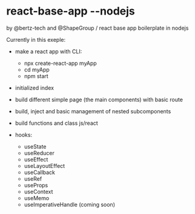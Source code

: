 # react-base-app --nodejs

by @bertz-tech and @ShapeGroup / react base app boilerplate in nodejs

Currently in this exeple:

- make a react app with CLI: 
  - npx create-react-app myApp
  - cd myApp
  - npm start

- initialized index
- build different simple page (the main components) with basic route
- build, inject and basic management of nested subcomponents
- build functions and class js/react
- hooks:
  - useState
  - useReducer
  - useEffect
  - useLayoutEffect
  - useCallback
  - useRef
  - useProps
  - useContext
  - useMemo
  - useImperativeHandle (coming soon)
